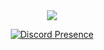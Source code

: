 <div align="center">
	<a href="https://discord.com/users/847772018928779285" >  
  		<img src="https://cdn.discordapp.com/avatars/847772018928779285/90404b9c309b2f2366b921932037c1ba.png?size=4096"  />  
	</a>  

[![Discord Presence](https://lanyard.cnrad.dev/api/847772018928779285)](https://discord.com/users/847772018928779285)
